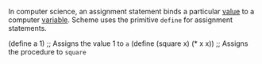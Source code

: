 In computer science, an assignment statement binds a particular [value](wiki:value) to a computer [variable](wiki:variable). Scheme uses the primitive `define` for assignment statements.

  (define a 1)                ;; Assigns the value 1 to `a`
  (define (square x) (* x x)) ;; Assigns the procedure to `square`